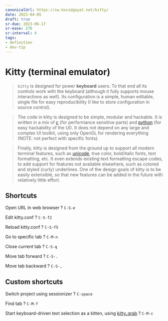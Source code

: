 ```yaml
---
canonicalUrl: https://sw.kovidgoyal.net/kitty/
date: 2023-04-05
draft: true
sr-due: 2023-06-17
sr-ease: 270
sr-interval: 4
tags:
- definition
- dev-tip
---
```


# Kitty (terminal emulator)

> `kitty` is designed for power **keyboard** users. To that end all its controls
> work with the keyboard (although it fully supports mouse interactions as
> well). Its configuration is a simple, human editable, single file for easy
> reproducibility (I like to store configuration in source control).

> The code in kitty is designed to be simple, modular and hackable. It is
> written in a mix of [c](./c%20%28programming%20language%29.md) (for
> performance sensitive parts) and [python](./python.md) (for easy hackability
> of the UI). It does not depend on any large and complex UI toolkit, using only
> OpenGL for rendering everything (NOTE: not perfect with specific fonts).

> Finally, kitty is designed from the ground up to support all modern terminal
> features, such as [unicode](./unicode.md), true color, bold/italic fonts,
> text formatting, etc. It even extends existing text formatting escape codes,
> to add support for features not available elsewhere, such as colored and
> styled (curly) underlines. One of the design goals of kitty is to be easily
> extensible, so that new features can be added in the future with relatively
> little effort.

## Shortcuts

Open URL in web browser
?
`C-S-e`
<!--SR:!2023-06-10,6,212-->

Edit kitty.conf
?
`C-S-f2`
<!--SR:!2023-12-10,189,290-->

Reload kitty.conf
?
`C-S-f5`
<!--SR:!2023-06-12,8,252-->

Go to specific tab
?
`C-M-n`
<!--SR:!2023-08-16,73,272-->

Close current tab
?
`C-S-q`
<!--SR:!2023-06-09,5,192-->

Move tab forward
?
`C-S-.`
<!--SR:!2023-06-09,5,212-->

Move tab backward
?
`C-S-,`
<!--SR:!2023-08-02,59,232-->

## Custom shortcuts

Switch project using sessionizer
?
`C-space`
<!--SR:!2023-12-11,190,292-->

Find tab
?
`C-M-f`
<!--SR:!2023-06-09,5,192-->

Start keyboard-driven text selection as a kitten, using [kitty_grab](https://github.com/yurikhan/kitty_grab)
?
`C-M-c`
<!--SR:!2023-06-10,6,212-->